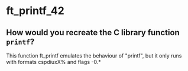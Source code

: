 # ft_printf_42
## How would you recreate the C library function `printf`?
This function ft_printf emulates the behaviour of "printf", but it only runs with formats cspdiuxX% and flags -0.*
